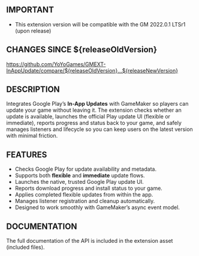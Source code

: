 ## IMPORTANT

- This extension version will be compatible with the GM 2022.0.1 LTSr1 (upon release)

## CHANGES SINCE ${releaseOldVersion}

https://github.com/YoYoGames/GMEXT-InAppUpdate/compare/${releaseOldVersion}...${releaseNewVersion}

## DESCRIPTION

Integrates Google Play’s **In-App Updates** with GameMaker so players can update your game without leaving it. The extension checks whether an update is available, launches the official Play update UI (flexible or immediate), reports progress and status back to your game, and safely manages listeners and lifecycle so you can keep users on the latest version with minimal friction.

## FEATURES 

- Checks Google Play for update availability and metadata.
- Supports both **flexible** and **immediate** update flows.
- Launches the native, trusted Google Play update UI.
- Reports download progress and install status to your game.
- Applies completed flexible updates from within the app.
- Manages listener registration and cleanup automatically.
- Designed to work smoothly with GameMaker’s async event model.

## DOCUMENTATION

The full documentation of the API is included in the extension asset (included files).
